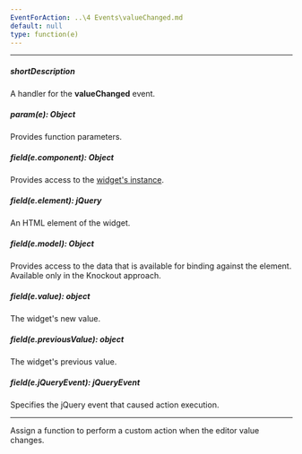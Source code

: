 ```yaml
---
EventForAction: ..\4 Events\valueChanged.md
default: null
type: function(e)
---
```

---
##### shortDescription
A handler for the **valueChanged** event.

##### param(e): Object
Provides function parameters.

##### field(e.component): Object
Provides access to the [widget's instance](/api-reference/10%20UI%20Widgets/Component/3%20Methods/instance().md '{basewidgetpath}/Methods/#instance').

##### field(e.element): jQuery
An HTML element of the widget.

##### field(e.model): Object
Provides access to the data that is available for binding against the element. Available only in the Knockout approach.

##### field(e.value): object
The widget's new value.

##### field(e.previousValue): object
The widget's previous value.

##### field(e.jQueryEvent): jQueryEvent
Specifies the jQuery event that caused action execution.

---
Assign a function to perform a custom action when the editor value changes.